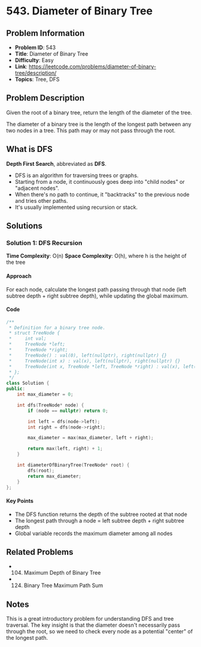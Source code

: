 # 543. Diameter of Binary Tree

## Problem Information
- **Problem ID**: 543
- **Title**: Diameter of Binary Tree
- **Difficulty**: Easy
- **Link**: https://leetcode.com/problems/diameter-of-binary-tree/description/
- **Topics**: Tree, DFS

## Problem Description

Given the root of a binary tree, return the length of the diameter of the tree.

The diameter of a binary tree is the length of the longest path between any two nodes in a tree. This path may or may not pass through the root.

## What is DFS
**Depth First Search**, abbreviated as **DFS**.
* DFS is an algorithm for traversing trees or graphs.
* Starting from a node, it continuously goes deep into "child nodes" or "adjacent nodes".
* When there's no path to continue, it "backtracks" to the previous node and tries other paths.
* It's usually implemented using recursion or stack.

## Solutions

### Solution 1: DFS Recursion
**Time Complexity**: O(n)
**Space Complexity**: O(h), where h is the height of the tree

#### Approach
For each node, calculate the longest path passing through that node (left subtree depth + right subtree depth), while updating the global maximum.

#### Code
```cpp
/**
 * Definition for a binary tree node.
 * struct TreeNode {
 *     int val;
 *     TreeNode *left;
 *     TreeNode *right;
 *     TreeNode() : val(0), left(nullptr), right(nullptr) {}
 *     TreeNode(int x) : val(x), left(nullptr), right(nullptr) {}
 *     TreeNode(int x, TreeNode *left, TreeNode *right) : val(x), left(left), right(right) {}
 * };
 */
class Solution {
public:
    int max_diameter = 0;

    int dfs(TreeNode* node) {
        if (node == nullptr) return 0;

        int left = dfs(node->left);
        int right = dfs(node->right);

        max_diameter = max(max_diameter, left + right);

        return max(left, right) + 1;
    }

    int diameterOfBinaryTree(TreeNode* root) {
        dfs(root);
        return max_diameter;
    }
};
```

#### Key Points
- The DFS function returns the depth of the subtree rooted at that node
- The longest path through a node = left subtree depth + right subtree depth
- Global variable records the maximum diameter among all nodes

## Related Problems
- 104. Maximum Depth of Binary Tree
- 124. Binary Tree Maximum Path Sum

## Notes
This is a great introductory problem for understanding DFS and tree traversal. The key insight is that the diameter doesn't necessarily pass through the root, so we need to check every node as a potential "center" of the longest path.